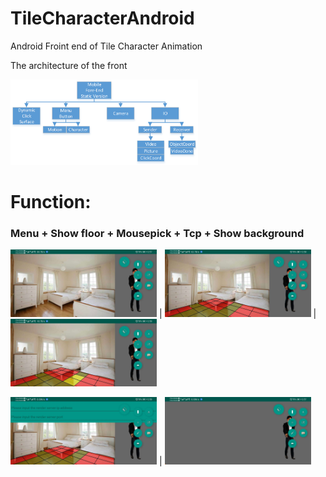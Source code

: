 # TileCharacterAndroid
 Android Froint end of Tile Character Animation
 
 The architecture of the front
 
 <img src="https://github.com/Kususumu/TileCharacterAndroid/blob/master/doc/MobileFront.png" width="300" height="137">
 
 # Function:
 
 ### Menu + Show floor + Mousepick + Tcp + Show background
 <img src="https://github.com/Kususumu/TileCharacterAndroid/blob/master/doc/menu.jpg" width="234" height="108"> |
 <img src="https://github.com/Kususumu/TileCharacterAndroid/blob/master/doc/floor.jpg" width="234" height="108"> |
 <img src="https://github.com/Kususumu/TileCharacterAndroid/blob/master/doc/mousepick.jpg" width="234" height="108"> 
 
 <img src="https://github.com/Kususumu/TileCharacterAndroid/blob/master/doc/tcp.jpg" width="234" height="108"> |
 <img src="https://github.com/Kususumu/TileCharacterAndroid/blob/master/doc/background.jpg" width="234" height="108"> 
 
